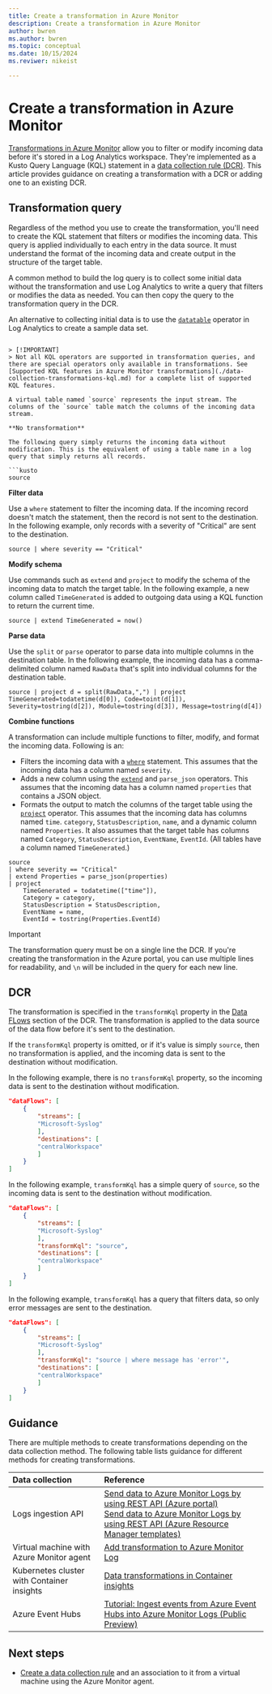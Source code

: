 ```yaml
---
title: Create a transformation in Azure Monitor
description: Create a transformation in Azure Monitor
author: bwren
ms.author: bwren
ms.topic: conceptual
ms.date: 10/15/2024
ms.reviwer: nikeist

---
```


# Create a transformation in Azure Monitor
[Transformations in Azure Monitor](./data-collection-transformations.md) allow you to filter or modify incoming data before it's stored in a Log Analytics workspace. They're implemented as a Kusto Query Language (KQL) statement in a [data collection rule (DCR)](data-collection-rule-overview.md). This article provides guidance on creating a transformation with a DCR or adding one to an existing DCR.

## Transformation query
Regardless of the method you use to create the transformation, you'll need to create the KQL statement that filters or modifies the incoming data. This query is applied individually to each entry in the data source. It must understand the format of the incoming data and create output in the structure of the target table. 

A common method to build the log query is to collect some initial data without the transformation and use Log Analytics to write a query that filters or modifies the data as needed. You can then copy the query to the transformation query in the DCR.

An alternative to collecting initial data is to use the [`datatable`](/kusto/query/datatable-operator) operator in Log Analytics to create a sample data set.
```kusto

> [!IMPORTANT]
> Not all KQL operators are supported in transformation queries, and there are special operators only available in transformations. See [Supported KQL features in Azure Monitor transformations](./data-collection-transformations-kql.md) for a complete list of supported KQL features.

A virtual table named `source` represents the input stream. The columns of the `source` table match the columns of the incoming data stream. 

**No transformation**

The following query simply returns the incoming data without modification. This is the equivalent of using a table name in a log query that simply returns all records.

```kusto
source
```

**Filter data**

Use a `where` statement to filter the incoming data. If the incoming record doesn't match the statement, then the record is not sent to the destination. In the following example, only records with a severity of "Critical" are sent to the destination.

```kusto
source | where severity == "Critical" 
```

**Modify schema**

Use commands such as `extend` and `project` to modify the schema of the incoming data to match the target table. In the following example, a new column called `TimeGenerated` is added to outgoing data using a KQL function to return the current time.

```kusto
source | extend TimeGenerated = now()
```

**Parse data**

Use the `split` or `parse` operator to parse data into multiple columns in the destination table. In the following example, the incoming data has a comma-delimited column named `RawData` that's split into individual columns for the destination table.

```kusto
source | project d = split(RawData,",") | project TimeGenerated=todatetime(d[0]), Code=toint(d[1]), Severity=tostring(d[2]), Module=tostring(d[3]), Message=tostring(d[4])
```

**Combine functions**

A transformation can include multiple functions to filter, modify, and format the incoming data. Following is an:

- Filters the incoming data with a [`where`](/azure/data-explorer/kusto/query/whereoperator) statement. This assumes that the incoming data has a column named `severity`.
- Adds a new column using the [`extend`](/azure/data-explorer/kusto/query/extendoperator) and `parse_json` operators. This assumes that the incoming data has a column named `properties` that contains a JSON object.
- Formats the output to match the columns of the target table using the [`project`](/azure/data-explorer/kusto/query/projectoperator) operator. This assumes that the incoming data has columns named `time`. `category`, `StatusDescription`, `name`, and a dynamic column named `Properties`. It also assumes that the target table has columns named `Category`, `StatusDescription`, `EventName`,  `EventId`. (All tables have a column named `TimeGenerated`.)

```kusto
source  
| where severity == "Critical" 
| extend Properties = parse_json(properties)
| project
    TimeGenerated = todatetime(["time"]),
    Category = category,
    StatusDescription = StatusDescription,
    EventName = name,
    EventId = tostring(Properties.EventId)
```

> [!IMPORTANT]
> The transformation query must be on a single line the DCR. If you're creating the transformation in the Azure portal, you can use multiple lines for readability, and `\n` will be included in the query for each new line.

## DCR
The transformation is specified in the `transformKql` property in the [Data FLows](./data-collection-rule-structure.md#data-flows) section of the DCR. The transformation is applied to the data source of the data flow before it's sent to the destination. 

If the `transformKql` property is omitted, or if it's value is simply `source`, then no transformation is applied, and the incoming data is sent to the destination without modification.

In the following example, there is no `transformKql` property, so the incoming data is sent to the destination without modification.

```json
"dataFlows": [ 
    { 
        "streams": [ 
        "Microsoft-Syslog" 
        ], 
        "destinations": [ 
        "centralWorkspace" 
        ] 
    } 
] 
```

In the following example, `transformKql` has a simple query of `source`, so the incoming data is sent to the destination without modification.

```json
"dataFlows": [ 
    { 
        "streams": [ 
        "Microsoft-Syslog" 
        ], 
        "transformKql": "source", 
        "destinations": [ 
        "centralWorkspace" 
        ] 
    } 
] 
```

In the following example, `transformKql` has a query that filters data, so only error messages are sent to the destination.

```json
"dataFlows": [ 
    { 
        "streams": [ 
        "Microsoft-Syslog" 
        ], 
        "transformKql": "source | where message has 'error'", 
        "destinations": [ 
        "centralWorkspace" 
        ] 
    } 
] 
```


## Guidance
There are multiple methods to create transformations depending on the data collection method. The following table lists guidance for different methods for creating transformations.

| Data collection | Reference |
|:---|:---|
| Logs ingestion API | [Send data to Azure Monitor Logs by using REST API (Azure portal)](../logs/tutorial-logs-ingestion-portal.md)<br>[Send data to Azure Monitor Logs by using REST API (Azure Resource Manager templates)](../logs/tutorial-logs-ingestion-api.md) |
| Virtual machine with Azure Monitor agent | [Add transformation to Azure Monitor Log](../agents/azure-monitor-agent-transformation.md) |
| Kubernetes cluster with Container insights | [Data transformations in Container insights](../containers/container-insights-transformations.md) |
| Azure Event Hubs | [Tutorial: Ingest events from Azure Event Hubs into Azure Monitor Logs (Public Preview)](../logs/ingest-logs-event-hub.md) |



## Next steps

- [Create a data collection rule](../agents/azure-monitor-agent-data-collection.md) and an association to it from a virtual machine using the Azure Monitor agent.

